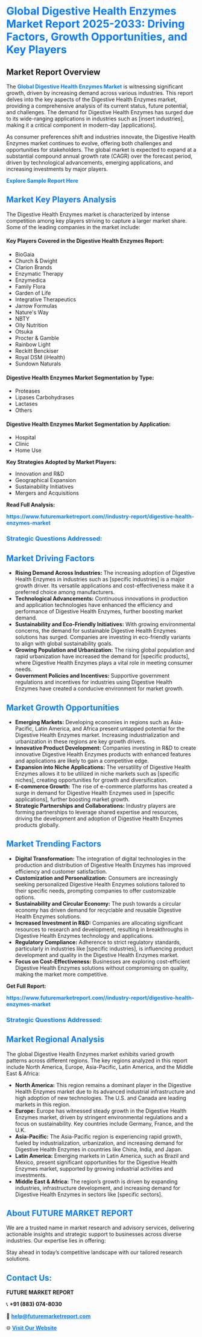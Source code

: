 <h1 style="color: #007BFF;">Global Digestive Health Enzymes Market Report 2025-2033: Driving Factors, Growth Opportunities, and Key Players</h1>

<section id="overview">
<h2>Market Report Overview</h2>
<p>The <a href="https://www.futuremarketreport.com//industry-report/digestive-health-enzymes-market" style="color: #007BFF; text-decoration: none;"><strong>Global Digestive Health Enzymes Market</strong></a> is witnessing significant growth, driven by increasing demand across various industries. This report delves into the key aspects of the Digestive Health Enzymes market, providing a comprehensive analysis of its current status, future potential, and challenges. The demand for Digestive Health Enzymes has surged due to its wide-ranging applications in industries such as [insert industries], making it a critical component in modern-day [applications].</p>
<p>As consumer preferences shift and industries innovate, the Digestive Health Enzymes market continues to evolve, offering both challenges and opportunities for stakeholders. The global market is expected to expand at a substantial compound annual growth rate (CAGR) over the forecast period, driven by technological advancements, emerging applications, and increasing investments by major players.</p>
</section>

<section id="overview">
<p><a href="https://www.futuremarketreport.com//request-sample/reportId=53110" style="color: #007BFF; text-decoration: none;"><strong>Explore Sample Report Here</strong></a></p>
</section>

<section id="key-players">
<h2 style="color: #007BFF;">Market Key Players Analysis</h2>
<p>The Digestive Health Enzymes market is characterized by intense competition among key players striving to capture a larger market share. Some of the leading companies in the market include:</p>
<h4>Key Players Covered in the Digestive Health Enzymes Report:</h4>
<ul><li>BioGaia</li><li>Church &amp; Dwight</li><li>Clarion Brands</li><li>Enzymatic Therapy</li><li>Enzymedica</li><li>Family Flora</li><li>Garden of Life</li><li>Integrative Therapeutics</li><li>Jarrow Formulas</li><li>Nature&#039;s Way</li><li>NBTY</li><li>Olly Nutrition</li><li>Otsuka</li><li>Procter &amp; Gamble</li><li>Rainbow Light</li><li>Reckitt Benckiser</li><li>Royal DSM (iHealth)</li><li>Sundown Naturals</li></ul>
<h4>Digestive Health Enzymes Market Segmentation by Type:</h4>
<ul><li>Proteases</li><li>Lipases Carbohydrases</li><li>Lactases</li><li>Others</li></ul>

<h4>Digestive Health Enzymes Market Segmentation by Application:</h4>
<ul><li>Hospital</li><li>Clinic</li><li>Home Use</li></ul>
<p><strong>Key Strategies Adopted by Market Players:</strong></p>
<ul>
<li>Innovation and R&D</li>
<li>Geographical Expansion</li>
<li>Sustainability Initiatives</li>
<li>Mergers and Acquisitions</li>
</ul>
</section>

<section>
<p><strong>Read Full Analysis: </strong></p><a href="https://www.futuremarketreport.com//industry-report/digestive-health-enzymes-market" style="color: #007BFF; text-decoration: none;"><strong>https://www.futuremarketreport.com//industry-report/digestive-health-enzymes-market</strong></a>
<h3 style="color: #007BFF;">Strategic Questions Addressed:</h3>
</section>

<section id="driving-factors">
<h2 style="color: #007BFF;">Market Driving Factors</h2>
<ul>
<li><strong>Rising Demand Across Industries:</strong> The increasing adoption of Digestive Health Enzymes in industries such as [specific industries] is a major growth driver. Its versatile applications and cost-effectiveness make it a preferred choice among manufacturers.</li>
<li><strong>Technological Advancements:</strong> Continuous innovations in production and application technologies have enhanced the efficiency and performance of Digestive Health Enzymes, further boosting market demand.</li>
<li><strong>Sustainability and Eco-Friendly Initiatives:</strong> With growing environmental concerns, the demand for sustainable Digestive Health Enzymes solutions has surged. Companies are investing in eco-friendly variants to align with global sustainability goals.</li>
<li><strong>Growing Population and Urbanization:</strong> The rising global population and rapid urbanization have increased the demand for [specific products], where Digestive Health Enzymes plays a vital role in meeting consumer needs.</li>
<li><strong>Government Policies and Incentives:</strong> Supportive government regulations and incentives for industries using Digestive Health Enzymes have created a conducive environment for market growth.</li>
</ul>
</section>

<section id="growth-opportunities">
<h2 style="color: #007BFF;">Market Growth Opportunities</h2>
<ul>
<li><strong>Emerging Markets:</strong> Developing economies in regions such as Asia-Pacific, Latin America, and Africa present untapped potential for the Digestive Health Enzymes market. Increasing industrialization and urbanization in these regions are key growth drivers.</li>
<li><strong>Innovative Product Development:</strong> Companies investing in R&D to create innovative Digestive Health Enzymes products with enhanced features and applications are likely to gain a competitive edge.</li>
<li><strong>Expansion into Niche Applications:</strong> The versatility of Digestive Health Enzymes allows it to be utilized in niche markets such as [specific niches], creating opportunities for growth and diversification.</li>
<li><strong>E-commerce Growth:</strong> The rise of e-commerce platforms has created a surge in demand for Digestive Health Enzymes used in [specific applications], further boosting market growth.</li>
<li><strong>Strategic Partnerships and Collaborations:</strong> Industry players are forming partnerships to leverage shared expertise and resources, driving the development and adoption of Digestive Health Enzymes products globally.</li>
</ul>
</section>

<section id="trending-factors">
<h2 style="color: #007BFF;">Market Trending Factors</h2>
<ul>
<li><strong>Digital Transformation:</strong> The integration of digital technologies in the production and distribution of Digestive Health Enzymes has improved efficiency and customer satisfaction.</li>
<li><strong>Customization and Personalization:</strong> Consumers are increasingly seeking personalized Digestive Health Enzymes solutions tailored to their specific needs, prompting companies to offer customizable options.</li>
<li><strong>Sustainability and Circular Economy:</strong> The push towards a circular economy has driven demand for recyclable and reusable Digestive Health Enzymes solutions.</li>
<li><strong>Increased Investment in R&D:</strong> Companies are allocating significant resources to research and development, resulting in breakthroughs in Digestive Health Enzymes technology and applications.</li>
<li><strong>Regulatory Compliance:</strong> Adherence to strict regulatory standards, particularly in industries like [specific industries], is influencing product development and quality in the Digestive Health Enzymes market.</li>
<li><strong>Focus on Cost-Effectiveness:</strong> Businesses are exploring cost-efficient Digestive Health Enzymes solutions without compromising on quality, making the market more competitive.</li>
</ul>
</section>

<section>
<p><strong>Get Full Report: </strong></p><a href="https://www.futuremarketreport.com//industry-report/digestive-health-enzymes-market" style="color: #007BFF; text-decoration: none;"><strong>https://www.futuremarketreport.com//industry-report/digestive-health-enzymes-market</strong></a>
<h3 style="color: #007BFF;">Strategic Questions Addressed:</h3>
</section>


<section id="regional-analysis">
<h2 style="color: #007BFF;">Market Regional Analysis</h2>
<p>The global Digestive Health Enzymes market exhibits varied growth patterns across different regions. The key regions analyzed in this report include North America, Europe, Asia-Pacific, Latin America, and the Middle East & Africa:</p>
<ul>
<li><strong>North America:</strong> This region remains a dominant player in the Digestive Health Enzymes market due to its advanced industrial infrastructure and high adoption of new technologies. The U.S. and Canada are leading markets in this region.</li>
<li><strong>Europe:</strong> Europe has witnessed steady growth in the Digestive Health Enzymes market, driven by stringent environmental regulations and a focus on sustainability. Key countries include Germany, France, and the U.K.</li>
<li><strong>Asia-Pacific:</strong> The Asia-Pacific region is experiencing rapid growth, fueled by industrialization, urbanization, and increasing demand for Digestive Health Enzymes in countries like China, India, and Japan.</li>
<li><strong>Latin America:</strong> Emerging markets in Latin America, such as Brazil and Mexico, present significant opportunities for the Digestive Health Enzymes market, supported by growing industrial activities and investments.</li>
<li><strong>Middle East & Africa:</strong> The region’s growth is driven by expanding industries, infrastructure development, and increasing demand for Digestive Health Enzymes in sectors like [specific sectors].</li>
</ul>
</section>

<footer>
<h2 style="color: #007BFF;">About FUTURE MARKET REPORT</h2>
<p>We are a trusted name in market research and advisory services, delivering actionable insights and strategic support to businesses across diverse industries. Our expertise lies in offering:</p>

<p>Stay ahead in today’s competitive landscape with our tailored research solutions.</p>

<h2 style="color: #007BFF;">Contact Us:</h2>
<p><strong>FUTURE MARKET REPORT</strong></p>
<p>📞 <strong>+91 (883) 074-8030</strong></p>
<p>📧 <strong><a href="mailto:help@futuremarketreport.com" style="color: #007BFF;">help@futuremarketreport.com</a></strong></p>
<p>🌐 <strong><a href="https://www.futuremarketreport.com/" style="color: #007BFF;">Visit Our Website</a></strong></p>
</footer>